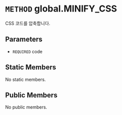# `METHOD` global.MINIFY_CSS
CSS 코드를 압축합니다.

## Parameters
* `REQUIRED` code 

## Static Members
No static members.

## Public Members
No public members.
